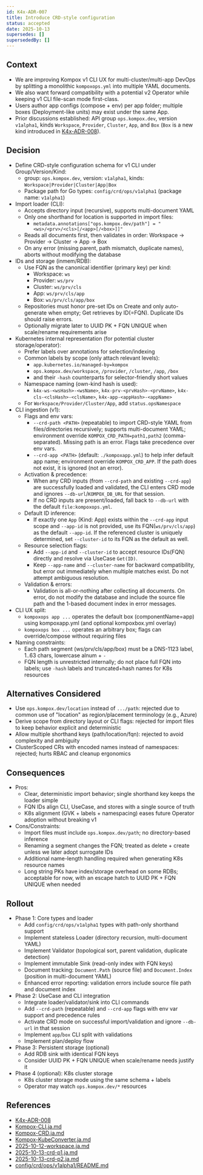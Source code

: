 ```yaml
---
id: K4x-ADR-007
title: Introduce CRD-style configuration
status: accepted
date: 2025-10-13
supersedes: []
supersededBy: []
---
```


## Context

- We are improving Kompox v1 CLI UX for multi-cluster/multi-app DevOps by splitting a monolithic `kompoxops.yml` into multiple YAML documents.
- We also want forward compatibility with a potential v2 Operator while keeping v1 CLI file-scan mode first-class.
- Users author app configs (compose + env) per app folder; multiple boxes (Deployment-like units) may exist under the same App.
- Prior discussions established: API group `ops.kompox.dev`, version `v1alpha1`, kinds `Workspace`, `Provider`, `Cluster`, `App`, and `Box` (`Box` is a new kind introduced in [K4x-ADR-008]).

## Decision

- Define CRD-style configuration schema for v1 CLI under Group/Version/Kind:
  - group: `ops.kompox.dev`, version: `v1alpha1`, kinds: `Workspace|Provider|Cluster|App|Box`
  - Package path for Go types: `config/crd/ops/v1alpha1` (package name: `v1alpha1`)
- Import loader (CLI):
  - Accepts directory input (recursive), supports multi-document YAML
  - Only one shorthand for location is supported in import files:
    - `metadata.annotations["ops.kompox.dev/path"] = "<ws>/<prv>/<cls>[/<app>[/<box>]]"`
  - Reads all documents first, then validates in order: Workspace → Provider → Cluster → App → Box
  - On any error (missing parent, path mismatch, duplicate names), aborts without modifying the database
- IDs and storage (inmem/RDB):
  - Use FQN as the canonical identifier (primary key) per kind:
    - Workspace: `ws`
    - Provider: `ws/prv`
    - Cluster: `ws/prv/cls`
    - App: `ws/prv/cls/app`
    - Box: `ws/prv/cls/app/box`
  - Repositories must honor pre-set IDs on Create and only auto-generate when empty; Get retrieves by ID(=FQN). Duplicate IDs should raise errors.
  - Optionally migrate later to UUID PK + FQN UNIQUE when scale/rename requirements arise
- Kubernetes internal representation (for potential cluster storage/operator):
  - Prefer labels over annotations for selection/indexing
  - Common labels by scope (only attach relevant levels):
    - `app.kubernetes.io/managed-by=kompox`
    - `ops.kompox.dev/workspace`, `/provider`, `/cluster`, `/app`, `/box`
    - and their `-hash` counterparts for selector-friendly short values
  - Namespace naming (own-kind hash is used):
    - `k4x-ws-<wsHash>-<wsName>`, `k4x-prv-<prvHash>-<prvName>`, `k4x-cls-<clsHash>-<clsName>`, `k4x-app-<appHash>-<appName>`
  - For `Workspace/Provider/Cluster/App`, add `status.opsNamespace`
- CLI ingestion (v1):
  - Flags and env vars:
    - `--crd-path <PATH>` (repeatable) to import CRD-style YAML from files/directories recursively; supports multi-document YAML; environment override `KOMPOX_CRD_PATH=path1,path2` (comma-separated). Missing path is an error. Flags take precedence over env vars.
    - `--crd-app <PATH>` (default: `./kompoxapp.yml`) to help infer default app name; environment override `KOMPOX_CRD_APP`. If the path does not exist, it is ignored (not an error).
  - Activation & precedence:
    - When any CRD inputs (from `--crd-path` and existing `--crd-app`) are successfully loaded and validated, the CLI enters CRD mode and ignores `--db-url`/`KOMPOX_DB_URL` for that session.
    - If no CRD inputs are present/loaded, fall back to `--db-url` with the default `file:kompoxops.yml`.
  - Default ID inference:
    - If exactly one `App` (Kind: App) exists within the `--crd-app` input scope and `--app-id` is not provided, use its FQN(`ws/prv/cls/app`) as the default `--app-id`. If the referenced cluster is uniquely determined, set `--cluster-id` to its FQN as the default as well.
  - Resource selection flags:
    - Add `--app-id` and `--cluster-id` to accept resource IDs(FQN) directly and resolve via UseCase `Get(ID)`.
    - Keep `--app-name` and `--cluster-name` for backward compatibility, but error out immediately when multiple matches exist. Do not attempt ambiguous resolution.
  - Validation & errors:
    - Validation is all-or-nothing after collecting all documents. On error, do not modify the database and include the source file path and the 1-based document index in error messages.
- CLI UX split:
  - `kompoxops app ...` operates the default box (componentName=app) using kompoxapp.yml (and optional kompoxbox.yml overlay)
  - `kompoxops box ...` operates an arbitrary box; flags can override/compose without requiring files
- Naming constraints:
  - Each path segment (ws/prv/cls/app/box) must be a DNS-1123 label, 1..63 chars, lowercase alnum + `-`
  - FQN length is unrestricted internally; do not place full FQN into labels; use `-hash` labels and truncated+hash names for K8s resources

## Alternatives Considered

- Use `ops.kompox.dev/location` instead of `.../path`: rejected due to common use of "location" as region/placement terminology (e.g., Azure)
- Derive scope from directory layout or CLI flags: rejected for import files to keep behavior explicit and deterministic
- Allow multiple shorthand keys (path/location/fqn): rejected to avoid complexity and ambiguity
- ClusterScoped CRs with encoded names instead of namespaces: rejected; hurts RBAC and cleanup ergonomics

## Consequences

- Pros:
  - Clear, deterministic import behavior; single shorthand key keeps the loader simple
  - FQN IDs align CLI, UseCase, and stores with a single source of truth
  - K8s alignment (GVK + labels + namespacing) eases future Operator adoption without breaking v1
- Cons/Constraints:
  - Import files must include `ops.kompox.dev/path`; no directory-based inference
  - Renaming a segment changes the FQN; treated as delete + create unless we later adopt surrogate IDs
  - Additional name-length handling required when generating K8s resource names
  - Long string PKs have index/storage overhead on some RDBs; acceptable for now, with an escape hatch to UUID PK + FQN UNIQUE when needed

## Rollout

- Phase 1: Core types and loader
  - Add `config/crd/ops/v1alpha1` types with path-only shorthand support
  - Implement stateless Loader (directory recursion, multi-document YAML)
  - Implement Validator (topological sort, parent validation, duplicate detection)
  - Implement immutable Sink (read-only index with FQN keys)
  - Document tracking: `Document.Path` (source file) and `Document.Index` (position in multi-document YAML)
  - Enhanced error reporting: validation errors include source file path and document index
- Phase 2: UseCase and CLI integration
  - Integrate loader/validator/sink into CLI commands
  - Add `--crd-path` (repeatable) and `--crd-app` flags with env var support and precedence rules
  - Activate CRD mode on successful import/validation and ignore `--db-url` in that session
  - Implement `app`/`box` CLI split with validations
  - Implement plan/deploy flow
- Phase 3: Persistent storage (optional)
  - Add RDB sink with identical FQN keys
  - Consider UUID PK + FQN UNIQUE when scale/rename needs justify it
- Phase 4 (optional): K8s cluster storage
  - K8s cluster storage mode using the same schema + labels
  - Operator may watch `ops.kompox.dev/*` resources

## References

- [K4x-ADR-008]
- [Kompox-CLI.ja.md]
- [Kompox-CRD.ja.md]
- [Kompox-KubeConverter.ja.md]
- [2025-10-12-workspace.ja.md]
- [2025-10-13-crd-p1.ja.md]
- [2025-10-13-crd-p2.ja.md]
- [config/crd/ops/v1alpha1/README.md]

[K4x-ADR-008]: ./K4x-ADR-008.md
[Kompox-CLI.ja.md]: ../v1/Kompox-CLI.ja.md
[Kompox-CRD.ja.md]: ../v1/Kompox-CRD.ja.md
[Kompox-KubeConverter.ja.md]: ../v1/Kompox-KubeConverter.ja.md
[2025-10-12-workspace.ja.md]: ../../../_dev/tasks/2025-10-12-workspace.ja.md
[2025-10-13-crd-p1.ja.md]: ../../../_dev/tasks/2025-10-13-crd-p1.ja.md
[2025-10-13-crd-p2.ja.md]: ../../../_dev/tasks/2025-10-13-crd-p2.ja.md
[config/crd/ops/v1alpha1/README.md]: ../../../config/crd/ops/v1alpha1/README.md

